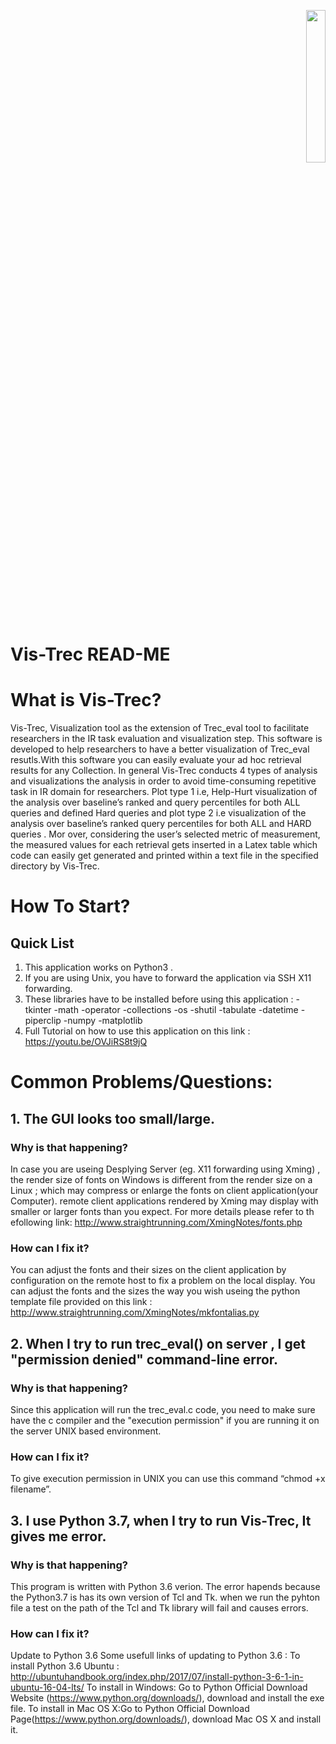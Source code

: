 <p align="right">
<img src="https://github.com/mtamannaee/Vis-Trec/blob/master/Images/ls3lab_logo3.png" height="25%" width="25%">
</p>

# Vis-Trec READ-ME
# What is Vis-Trec?
<p>
Vis-Trec, Visualization tool as the extension of Trec_eval tool to facilitate researchers in the IR task evaluation and visualization step.
This software is developed to help researchers to have a better visualization  of Trec_eval resutls.With this software you can easily evaluate your ad hoc retrieval results for any Collection. 
In general Vis-Trec conducts 4 types of analysis and visualizations the analysis in order to avoid time-consuming repetitive task in IR domain for researchers. Plot type 1 i.e, Help-Hurt visualization of the analysis over baseline’s ranked and query percentiles for both ALL queries and defined Hard queries and plot type 2  i.e  visualization of the analysis over baseline’s ranked query percentiles for both ALL and HARD queries . Mor over, considering the user’s selected metric of measurement, the measured values for each retrieval gets inserted in a Latex table which code can easily get generated and printed within a text file in the specified directory by Vis-Trec. 
</p>

# How To Start?
## Quick List
1. This application works on Python3 . 
2. If you are using Unix, you have to forward the application via SSH X11 forwarding. 
3. These libraries have to be installed before using this application : 
-tkinter  -math   -operator   -collections  -os   -shutil   -tabulate   -datetime   -piperclip    -numpy    -matplotlib
4. Full Tutorial on how to use this application on this link :
https://youtu.be/OVJiRS8t9jQ

# Common Problems/Questions:

## 1. The GUI looks too small/large.
### Why is that happening?
In case you are useing Desplying Server (eg. X11 forwarding using Xming) , the render size of  fonts on Windows is different from the render size on a Linux ; which may compress or enlarge the fonts on client application(your Computer). remote client applications rendered by Xming may display with smaller or larger fonts than you expect. 
For more details please refer to th efollowing link: http://www.straightrunning.com/XmingNotes/fonts.php 
### How can I fix it?
You can adjust the fonts and their sizes on the client application by configuration on the remote host to fix a problem on the local display. You can adjust the fonts and the sizes the way you wish useing the python template file provided on this link : 
http://www.straightrunning.com/XmingNotes/mkfontalias.py

## 2. When I try to run trec_eval() on server , I get "permission denied" command-line error.
### Why is that happening?
Since this application will run the trec_eval.c code, you need to make sure have the c compiler and the "execution permission" if you are running it on the server UNIX based environment.
### How can I fix it?
To give execution permission in UNIX you can use this command “chmod +x filename”.

## 3. I use Python 3.7, when I try to run Vis-Trec, It gives me error.
### Why is that happening?
This program is written with Python 3.6 verion.  The error hapends because the Python3.7 is has its own version of Tcl and Tk.
when we run the pyhton file a test on the path of the Tcl and Tk library will fail and causes errors.
### How can I fix it?
Update to Python 3.6 
Some usefull links of updating to Python 3.6 :
To install Python 3.6 Ubuntu : http://ubuntuhandbook.org/index.php/2017/07/install-python-3-6-1-in-ubuntu-16-04-lts/
To install in Windows: Go to Python Official Download Website (https://www.python.org/downloads/), download and install the exe file.
To install in Mac OS X:Go to Python Official Download Page(https://www.python.org/downloads/), download Mac OS X and install it.

